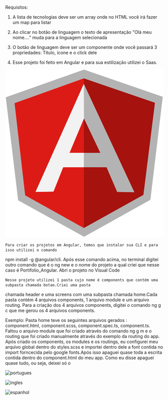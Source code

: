 
Requisitos:

1) A lista de tecnologias deve ser um array onde no HTML você irá fazer um map para listar

2) Ao clicar no botão de linguagem  o texto de apresentação "Olá meu nome...." muda para
a linguagem selecionada

3) O botão de linguagem  deve ser um componente onde você passará 3 propriedades: Título,
ícone e o click dele

4) Esse projeto foi feito em Angular e para sua estilização utilizei o Saas.

![Angular](src/assets/Frameworks/angular.png)

    Para criar os projetos em Angular, temos que instalar sua CLI e para isso utilizei o comando
npm install -g @angular/cli.
Após esse comando acima, no terminal digitei outro comando que é o ng new  e o nome do projeto a 
qual criei que nesse caso é Portifolio_Angular. Abri o projeto no Visual Code

    Nesse projeto utilizei 1 pasta cujo nome é components que contém uma subpasta chamada botao.Criei uma pasta 
chamada header e uma screens com uma subpasta chamada home.Cada pasta contém 4 arquivos components, 1 arquivo module e
um arquivo routing. Para a criação dos 4 arquivos components, digitei o comando ng g c que me gerou os 4 arquivos components.

Exemplo: Pasta home teve os seguintes arquivos gerados :
component.html,
component.scss,
component.spec.ts,
component.ts.
    Faltou o arquivo module que foi criado através do comando ng g m e o routing que foi criado manualmente através
do exemplo da routing do app.
 Após criado os components, os modules e os routings, eu configurei meu arquivo global dentro do styles.scss e importei
 dentro dele a font contida no import forncecida pelo google fonts.Após isso apaguei quase toda a escrita contida dentro
 do component.html do meu app. Como eu disse apaguei quase tudo, ou seja, deixei só o <router-outlet>





![portugues](https://user-images.githubusercontent.com/98665329/207726923-15719394-0827-4576-8269-7d42be95396a.PNG)


![ingles](https://user-images.githubusercontent.com/98665329/207726937-bce02733-25cf-44bb-b58d-8ba0901429de.PNG)


![espanhol](https://user-images.githubusercontent.com/98665329/207726959-6aeead59-b916-498e-adb4-067b4f9580cf.PNG)
